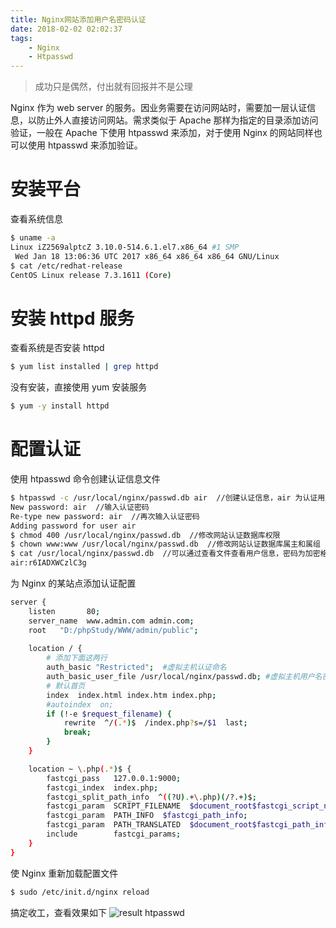 ```yaml
---
title: Nginx网站添加用户名密码认证
date: 2018-02-02 02:02:37
tags:
    - Nginx
    - Htpasswd
---
```


> 成功只是偶然，付出就有回报并不是公理

Nginx 作为 web server 的服务。因业务需要在访问网站时，需要加一层认证信息，以防止外人直接访问网站。需求类似于 Apache 那样为指定的目录添加访问验证，一般在 Apache 下使用 htpasswd 来添加，对于使用 Nginx 的网站同样也可以使用 htpasswd 来添加验证。

<!-- more -->

# 安装平台

查看系统信息
``` bash
$ uname -a
Linux iZ2569alptcZ 3.10.0-514.6.1.el7.x86_64 #1 SMP
 Wed Jan 18 13:06:36 UTC 2017 x86_64 x86_64 x86_64 GNU/Linux
$ cat /etc/redhat-release
CentOS Linux release 7.3.1611 (Core)
```

# 安装 httpd 服务

查看系统是否安装 httpd
``` bash
$ yum list installed | grep httpd
```

没有安装，直接使用 yum 安装服务
``` bash
$ yum -y install httpd
```

# 配置认证

使用 htpasswd 命令创建认证信息文件
``` bash
$ htpasswd -c /usr/local/nginx/passwd.db air  //创建认证信息，air 为认证用户名
New password: air  //输入认证密码 
Re-type new password: air  //再次输入认证密码 
Adding password for user air
$ chmod 400 /usr/local/nginx/passwd.db  //修改网站认证数据库权限
$ chown www:www /usr/local/nginx/passwd.db  //修改网站认证数据库属主和属组
$ cat /usr/local/nginx/passwd.db  //可以通过查看文件查看用户信息，密码为加密格式 
air:r6IADXWCzlC3g
```

为 Nginx 的某站点添加认证配置
``` bash
server {
    listen       80;
    server_name  www.admin.com admin.com;
    root   "D:/phpStudy/WWW/admin/public";
    
    location / {
        # 添加下面这两行
        auth_basic "Restricted";  #虚拟主机认证命名 
        auth_basic_user_file /usr/local/nginx/passwd.db; #虚拟主机用户名密码认证数据库
        # 默认首页
        index  index.html index.htm index.php;
        #autoindex  on;
        if (!-e $request_filename) {
            rewrite  ^/(.*)$  /index.php?s=/$1  last;
            break;
        }
    }

    location ~ \.php(.*)$ {
        fastcgi_pass   127.0.0.1:9000;
        fastcgi_index  index.php;
        fastcgi_split_path_info  ^((?U).+\.php)(/?.+)$;
        fastcgi_param  SCRIPT_FILENAME  $document_root$fastcgi_script_name;
        fastcgi_param  PATH_INFO  $fastcgi_path_info;
        fastcgi_param  PATH_TRANSLATED  $document_root$fastcgi_path_info;
        include        fastcgi_params;
    }
}
```

使 Nginx 重新加载配置文件
``` bash
$ sudo /etc/init.d/nginx reload
```

搞定收工，查看效果如下
![result htpasswd](/img/201802/htpasswd/result.png)

